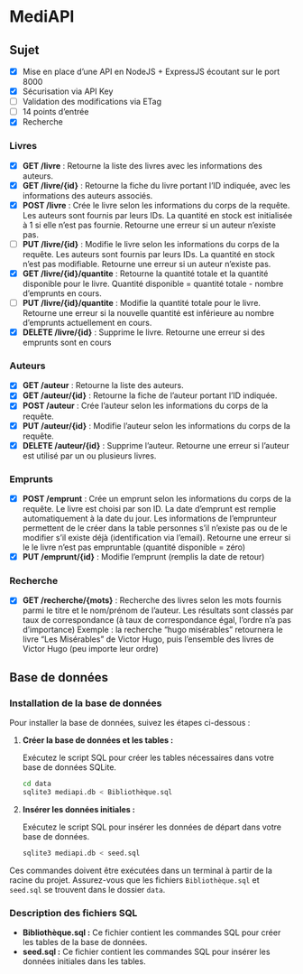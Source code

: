 # MediAPI

## Sujet

- [x] Mise en place d’une API en NodeJS + ExpressJS écoutant sur le port 8000
- [x] Sécurisation via API Key
- [ ] Validation des modifications via ETag
- [ ] 14 points d’entrée
- [x] Recherche

### Livres

- [x] **GET /livre** : Retourne la liste des livres avec les informations des auteurs.
- [x] **GET /livre/{id}** : Retourne la fiche du livre portant l’ID indiquée, avec les informations des auteurs associés.
- [x] **POST /livre** : Crée le livre selon les informations du corps de la requête. Les auteurs sont fournis par leurs IDs. La quantité en stock est initialisée à 1 si elle n’est pas fournie. Retourne une erreur si un auteur n’existe pas.
- [ ] **PUT /livre/{id}** : Modifie le livre selon les informations du corps de la requête. Les auteurs sont fournis par leurs IDs. La quantité en stock n’est pas modifiable. Retourne une erreur si un auteur n’existe pas.
- [x] **GET /livre/{id}/quantite** : Retourne la quantité totale et la quantité disponible pour le livre. Quantité disponible = quantité totale - nombre d’emprunts en cours.
- [ ] **PUT /livre/{id}/quantite** : Modifie la quantité totale pour le livre. Retourne une erreur si la nouvelle quantité est inférieure au nombre d’emprunts actuellement en cours.
- [x] **DELETE /livre/{id}** : Supprime le livre. Retourne une erreur si des emprunts sont en cours

### Auteurs

- [x] **GET /auteur** : Retourne la liste des auteurs.
- [x] **GET /auteur/{id}** : Retourne la fiche de l’auteur portant l’ID indiquée.
- [x] **POST /auteur** : Crée l’auteur selon les informations du corps de la requête.
- [x] **PUT /auteur/{id}** : Modifie l’auteur selon les informations du corps de la requête.
- [x] **DELETE /auteur/{id}** : Supprime l’auteur. Retourne une erreur si l’auteur est utilisé par un ou plusieurs livres.

### Emprunts

- [x] **POST /emprunt** : Crée un emprunt selon les informations du corps de la requête. Le livre est choisi par son ID. La date d’emprunt est remplie automatiquement à la date du jour. Les informations de l’emprunteur permettent de le créer dans la table personnes s’il n’existe pas ou de le modifier s’il existe déjà (identification via l’email). Retourne une erreur si le le livre n’est pas empruntable (quantité disponible = zéro)
- [x] **PUT /emprunt/{id}** : Modifie l’emprunt (remplis la date de retour)

### Recherche

- [x] **GET /recherche/{mots}** : Recherche des livres selon les mots fournis parmi le titre et le nom/prénom de l’auteur. Les résultats sont classés par taux de correspondance (à taux de correspondance égal, l’ordre n’a pas d’importance) Exemple : la recherche “hugo misérables” retournera le livre “Les Misérables” de Victor Hugo, puis l’ensemble des livres de Victor Hugo (peu importe leur ordre)

## Base de données

### Installation de la base de données

Pour installer la base de données, suivez les étapes ci-dessous :

1. **Créer la base de données et les tables :**

    Exécutez le script SQL pour créer les tables nécessaires dans votre base de données SQLite.

    ```bash
    cd data
    sqlite3 mediapi.db < Bibliothèque.sql
    ```

2. **Insérer les données initiales :**

    Exécutez le script SQL pour insérer les données de départ dans votre base de données.

    ```bash
    sqlite3 mediapi.db < seed.sql
    ```

Ces commandes doivent être exécutées dans un terminal à partir de la racine du projet. Assurez-vous que les fichiers `Bibliothèque.sql` et `seed.sql` se trouvent dans le dossier `data`.

### Description des fichiers SQL

- **Bibliothèque.sql :** Ce fichier contient les commandes SQL pour créer les tables de la base de données.
- **seed.sql :** Ce fichier contient les commandes SQL pour insérer les données initiales dans les tables.
